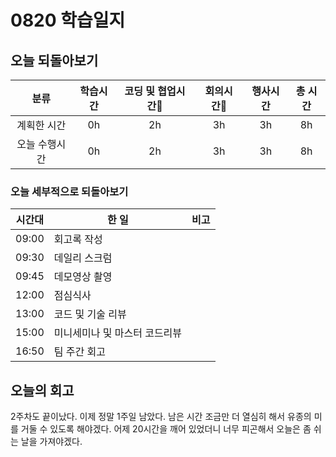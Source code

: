 # 0820 학습일지

## 오늘 되돌아보기

|     분류      | 학습시간 | 코딩 및 협업시간 | 회의시간 | 행사시간 | 총 시간 |
| :-----------: | :------: | :--------------: | :------: | :------: | :-----: |
|  계획한 시간  |    0h    |        2h        |    3h    |    3h    |   8h   |
| 오늘 수행시간 |    0h    |       2h        |    3h    |    3h    |   8h   |

### 오늘 세부적으로 되돌아보기

| 시간대 | 한 일                       | 비고                                         |
| ------ | ------------------------ | -------------------------------------------------- |
| 09:00  | 회고록 작성               |                                |
| 09:30  | 데일리 스크럼               |                                |
| 09:45  | 데모영상 촬영              |                                 |
| 12:00  | 점심식사              |                                 |
| 13:00  | 코드 및 기술 리뷰              |                                 |
| 15:00  | 미니세미나 및 마스터 코드리뷰           |                                 |
| 16:50  | 팀 주간 회고         |                                 |

## 오늘의 회고

2주차도 끝이났다. 이제 정말 1주일 남았다. 남은 시간 조금만 더 열심히 해서 유종의 미를 거둘 수 있도록 해야겠다. 어제 20시간을 깨어 있었더니 너무 피곤해서 오늘은 좀 쉬는 날을 가져야겠다.
